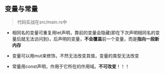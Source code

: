## 变量与常量
> 代码实战在src/main.rs中 

+ 相同名的变量可重复用let声明，靠前的变量会隐藏(即在下次声明相同名的变量后就无法访问到)，后声明的变量，**不会覆盖**前一个变量，而是**指向一段新内存**
+ 变量可以用mut来修饰，不然无法改变其值，变量的类型无法改变

+ 常量用const声明，作用于它所在的作用域。**不可改变**！！！
